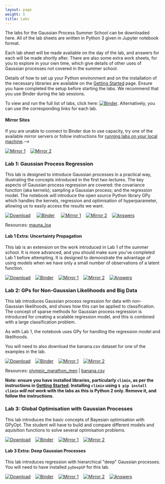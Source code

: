 ```yaml
---
layout: page
weight: 5
title: Labs
---
```


The labs for the Gaussian Process Summer School can be downloaded here. All of the lab sheets are written in Python 3 given in Jupyter notebook format.

Each lab sheet will be made available on the day of the lab, and answers for each will be made shortly after. There are also some extra work sheets, for you to explore in your own time, which give details of other uses of Gaussian processes not covered in the summer school.

Details of how to set up your Python environment and on the installation of the necessary libraries are available on the [Getting Started](../gpss21/getting_started) page. Ensure you have completed the setup before starting the labs. We recommend that you use Binder during the lab sessions.

To view and run the full list of labs, click here: [![Binder](https://mybinder.org/badge_logo.svg)](https://mybinder.org/v2/gh/gpschool/labs/2021?filepath=2021%2F). Alternatively, you can use the corresponding links for each lab.

#### Mirror Sites
If you are unable to connect to Binder due to use capacity, try one of the available mirror servers or
follow instructions for [running labs on your local machine](../gpss21/getting_started#running-labs-on-your-local-machine).-->

[![Mirror 1](https://img.shields.io/badge/mirror%201-binder-blueviolet)](https://mybinder.org/v2/gh/wilocw/labs/2021?filepath=2021%2F)&nbsp;&nbsp;&nbsp;
[![Mirror 2](https://img.shields.io/badge/mirror%202-binder-blueviolet)](https://mybinder.org/v2/gh/SheffieldMLNet/labs/2021?filepath=2021%2F)


### Lab 1: Gaussian Process Regression
This lab is designed to introduce Gaussian processes in a practical way, illustrating the concepts introduced in the first two lectures. The key aspects of Gaussian process regression are covered: the covariance function (aka kernels); sampling a Gaussian process; and the regression model. The notebook will introduce the open source Python library GPy which handles the kernels, regression and optimisation of hyperparameter, allowing us to easily access the results we want.

[![Download](https://img.shields.io/badge/download-lab%201-green)](https://github.com/gpschool/labs/raw/2021/2021/lab_1.ipynb) &nbsp;&nbsp;&nbsp;
[![Binder](https://mybinder.org/badge_logo.svg)](https://mybinder.org/v2/gh/gpschool/labs/2021?filepath=2021%2Flab_1.ipynb) &nbsp;&nbsp;&nbsp;
[![Mirror 1](https://img.shields.io/badge/mirror%201-binder-blueviolet)](https://mybinder.org/v2/gh/wilocw/labs/2021?filepath=2021%2Flab_1.ipynb)&nbsp;&nbsp;&nbsp;
[![Mirror 2](https://img.shields.io/badge/mirror%202-binder-blueviolet)](https://mybinder.org/v2/gh/SheffieldMLNet/labs/2021?filepath=2021%2Flab_1.ipynb)&nbsp;&nbsp;&nbsp;
[![Answers](https://img.shields.io/badge/answers-nbviewer-green)](https://nbviewer.jupyter.org/github/gpschool/labs/blob/2021/2021/.answers/lab_1.ipynb)

Resources: [mauna_loa](https://github.com/gpschool/labs/raw/2021/.resources/mauna_loa)

#### Lab 1 Extra: Uncertainty Propagation
This lab is an extension on the work introduced in Lab 1 of the summer school. It is more advanced, and you should make sure you've completed Lab 1 before attempting. It is designed to demonstrate the advantage of using models when we have only a small number of observations of a latent function.

[![Download](https://img.shields.io/badge/download-lab%201%20extra-green)](https://github.com/gpschool/labs/raw/2021/2021/lab_1_extra.ipynb)&nbsp;&nbsp;&nbsp;
[![Binder](https://mybinder.org/badge_logo.svg)](https://mybinder.org/v2/gh/gpschool/labs/2021?filepath=2021%2Flab_1_extra.ipynb)&nbsp;&nbsp;&nbsp;
[![Mirror 1](https://img.shields.io/badge/mirror%201-binder-blueviolet)](https://mybinder.org/v2/gh/wilocw/labs/2021?filepath=2021%2Flab_1_extra.ipynb)&nbsp;&nbsp;&nbsp;
[![Mirror 2](https://img.shields.io/badge/mirror%202-binder-blueviolet)](https://mybinder.org/v2/gh/SheffieldMLNet/labs/2021?filepath=2021%2Flab_1_extra.ipynb)&nbsp;&nbsp;&nbsp;
[![Answers](https://img.shields.io/badge/answers-nbviewer-green)](https://nbviewer.jupyter.org/github/gpschool/labs/blob/2021/2021/.answers/lab_1_extra.ipynb)


### Lab 2: GPs for Non-Gaussian Likelihoods and Big Data
This lab introduces Gaussian process regression for data with non-Gaussian likelihoods, and shows how this can be applied to classification. The concept of sparse methods for Gaussian process regression is introduced for creating a scalable regression model, and this is combined with a large classification problem.

As with Lab 1, the notebook uses GPy for handling the regression model and likelihoods.

You will need to also download the banana.csv dataset for one of the examples in the lab.

[![Download](https://img.shields.io/badge/download-lab%202-green)](https://github.com/gpschool/labs/raw/2021/2021/lab_2.ipynb)&nbsp;&nbsp;&nbsp;
[![Binder](https://mybinder.org/badge_logo.svg)](https://mybinder.org/v2/gh/gpschool/labs/2021?filepath=2021%2Flab_2.ipynb)&nbsp;&nbsp;&nbsp;
[![Mirror 1](https://img.shields.io/badge/mirror%201-binder-blueviolet)](https://mybinder.org/v2/gh/wilocw/labs/2021?filepath=2021%2Flab_2.ipynb)&nbsp;&nbsp;&nbsp;
[![Mirror 2](https://img.shields.io/badge/mirror%202-binder-blueviolet)](https://mybinder.org/v2/gh/SheffieldMLNet/labs/2021?filepath=2021%2Flab_2.ipynb)&nbsp;&nbsp;&nbsp;
<!--[![Answers](https://img.shields.io/badge/answers-nbviewer-green)](https://nbviewer.jupyter.org/github/gpschool/labs/blob/2021/2021/.answers/lab_2.ipynb)-->


Resources: [olympic_marathon_men](https://github.com/gpschool/labs/raw/2021/.resources/olympic_marathon_men) | [banana.csv](https://github.com/gpschool/labs/raw/2021/.resources/banana.csv) 

**Note: ensure you have installed libraries, particularly `climin`, as per the instructions in [Getting Started](./getting_started). Installing `climin` using `$ pip install climin` _will not work_ with the labs as this is Python 2 only. Remove it, and follow the instructions.**

### Lab 3: Global Optimisation with Gaussian Processes
This lab introduces the basic concepts of Bayesian optimisation with GPyOpt. The student will have to build and compare different models and aquisition functions to solve several optimisation problems.


[![Download](https://img.shields.io/badge/download-lab%203-green)](https://github.com/gpschool/labs/raw/2021/2021/lab_3.ipynb)&nbsp;&nbsp;&nbsp;
[![Binder](https://mybinder.org/badge_logo.svg)](https://mybinder.org/v2/gh/gpschool/labs/2021?filepath=2021%2Flab_3.ipynb)&nbsp;&nbsp;&nbsp;
[![Mirror 1](https://img.shields.io/badge/mirror%201-binder-blueviolet)](https://mybinder.org/v2/gh/wilocw/labs/2021?filepath=2021%2Flab_3.ipynb)&nbsp;&nbsp;&nbsp;
[![Mirror 2](https://img.shields.io/badge/mirror%202-binder-blueviolet)](https://mybinder.org/v2/gh/SheffieldMLNet/labs/2021?filepath=2021%2Flab_3.ipynb)&nbsp;&nbsp;&nbsp;
<!--[![Answers](https://img.shields.io/badge/answers-nbviewer-green)](https://nbviewer.jupyter.org/github/gpschool/labs/blob/2021/2021/.answers/lab_3.ipynb)-->

#### Lab 3 Extra: Deep Gaussian Processes

This lab introduces regression with hierarchical "deep" Gaussian processes. You will need to have installed `pyDeepGP` for this lab.


[![Download](https://img.shields.io/badge/download-lab%202%20extra-green)](https://github.com/gpschool/labs/raw/2021/2021/lab_3_extra.ipynb)&nbsp;&nbsp;&nbsp;
[![Binder](https://mybinder.org/badge_logo.svg)](https://mybinder.org/v2/gh/gpschool/labs/2021?filepath=2021%2Flab_3_extra.ipynb)&nbsp;&nbsp;&nbsp;
[![Mirror 1](https://img.shields.io/badge/mirror%201-binder-blueviolet)](https://mybinder.org/v2/gh/wilocw/labs/2021?filepath=2021%2Flab_3_extra.ipynb)&nbsp;&nbsp;&nbsp;
[![Mirror 2](https://img.shields.io/badge/mirror%202-binder-blueviolet)](https://mybinder.org/v2/gh/SheffieldMLNet/labs/2021?filepath=2021%2Flab_3_extra.ipynb)&nbsp;&nbsp;&nbsp;
[![Answers](https://img.shields.io/badge/answers-nbviewer-green)](https://nbviewer.jupyter.org/github/wilocw/labs/blob/2021/2021/.answers/lab_3_extra.ipynb)



